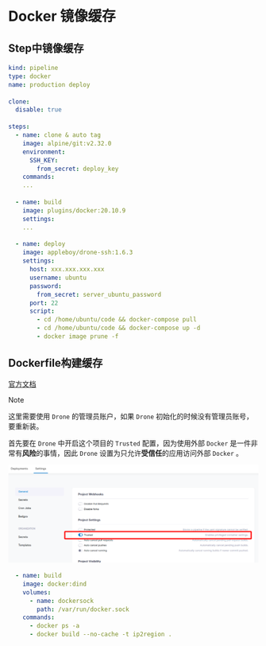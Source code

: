 # Docker 镜像缓存

## Step中镜像缓存

```yaml
kind: pipeline
type: docker
name: production deploy

clone:
  disable: true

steps:
  - name: clone & auto tag
    image: alpine/git:v2.32.0
    environment:
      SSH_KEY:
        from_secret: deploy_key
    commands:
    ...

  - name: build
    image: plugins/docker:20.10.9
    settings:
    ...

  - name: deploy
    image: appleboy/drone-ssh:1.6.3
    settings:
      host: xxx.xxx.xxx.xxx
      username: ubuntu
      password:
        from_secret: server_ubuntu_password
      port: 22
      script:
        - cd /home/ubuntu/code && docker-compose pull
        - cd /home/ubuntu/code && docker-compose up -d
        - docker image prune -f
```

## Dockerfile构建缓存

[官方文档](https://docs.drone.io/pipeline/docker/examples/services/docker/)

> [!note]
> 这里需要使用 `Drone` 的管理员账户，如果 `Drone` 初始化的时候没有管理员账号，要重新装。

首先要在 `Drone` 中开启这个项目的 `Trusted` 配置，因为使用外部 `Docker` 是一件非常有**风险**的事情，因此 `Drone` 设置为只允许**受信任**的应用访问外部 `Docker` 。

![开启Trusted](assets/images/开启Trusted.png)

```yaml
  - name: build
    image: docker:dind
    volumes:
      - name: dockersock
        path: /var/run/docker.sock
    commands:
      - docker ps -a
      - docker build --no-cache -t ip2region .
```